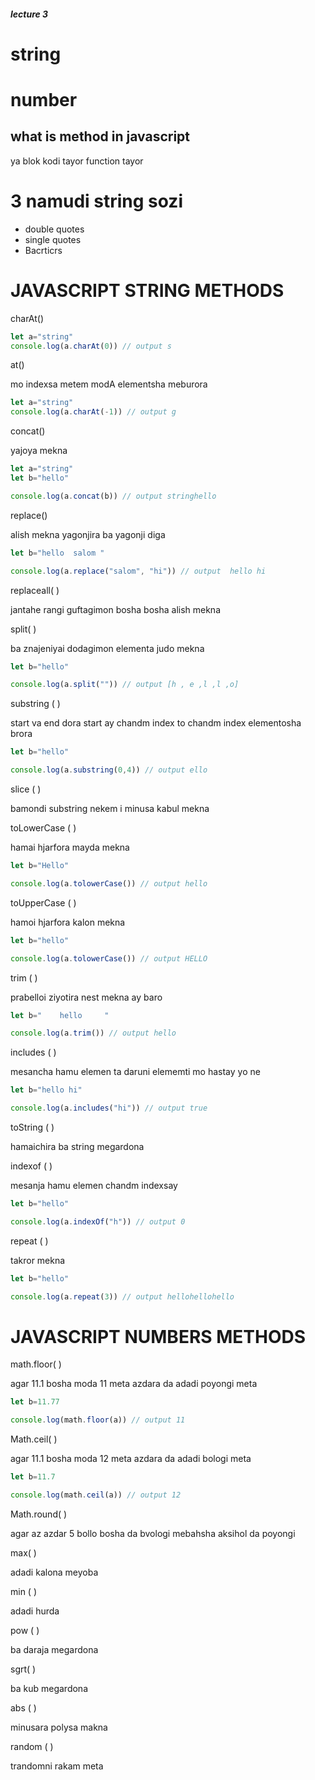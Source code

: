 ##### lecture 3
# string
# number

## what is method in javascript
ya blok kodi tayor function tayor  

# 3 namudi string sozi 
  - double quotes
  - single quotes
  - Bacrticrs
# JAVASCRIPT STRING METHODS

charAt()
```javascript
let a="string"
console.log(a.charAt(0)) // output s
```

at()

mo indexsa metem modA elementsha meburora
```javascript
let a="string"
console.log(a.charAt(-1)) // output g
```

concat()

yajoya mekna

```javascript
let a="string"
let b="hello"

console.log(a.concat(b)) // output stringhello
```

replace()

alish mekna 
yagonjira ba yagonji diga
```javascript
let b="hello  salom "

console.log(a.replace("salom", "hi")) // output  hello hi
```

replaceall( )

jantahe rangi guftagimon  bosha  bosha alish mekna


split( )

ba znajeniyai dodagimon elementa judo mekna
```javascript
let b="hello"

console.log(a.split("")) // output [h , e ,l ,l ,o]
```


substring ( )

start va end dora start ay chandm index to chandm index elementosha brora
```javascript
let b="hello"

console.log(a.substring(0,4)) // output ello
```

slice ( )

 bamondi substring nekem i minusa kabul mekna


toLowerCase ( )

hamai hjarfora mayda  mekna
```javascript
let b="Hello"

console.log(a.tolowerCase()) // output hello
```



toUpperCase ( )

hamoi hjarfora kalon mekna

```javascript
let b="hello"

console.log(a.tolowerCase()) // output HELLO
```


trim ( )

prabelloi ziyotira nest mekna ay baro

```javascript
let b="    hello     "

console.log(a.trim()) // output hello
```


includes ( )

mesancha hamu elemen ta daruni elememti mo hastay yo ne

```javascript
let b="hello hi"

console.log(a.includes("hi")) // output true
```


toString ( )

hamaichira ba string megardona


indexof ( )

mesanja hamu elemen chandm indexsay

```js
let b="hello"

console.log(a.indexOf("h")) // output 0
```

repeat ( )

takror mekna

```js
let b="hello"

console.log(a.repeat(3)) // output hellohellohello
```


# JAVASCRIPT NUMBERS METHODS


math.floor( )

agar 11.1 bosha moda 11 meta azdara da adadi poyongi meta

```js
let b=11.77

console.log(math.floor(a)) // output 11
```


Math.ceil( )

agar 11.1 bosha moda 12 meta azdara da adadi bologi meta

```js
let b=11.7

console.log(math.ceil(a)) // output 12
```


Math.round( )

agar az azdar 5 bollo bosha da bvologi mebahsha   aksihol da poyongi



max( )

adadi kalona meyoba


min ( )

adadi hurda

pow ( )

ba daraja megardona

sgrt( )

ba kub megardona 

abs ( )

minusara polysa makna

random ( )

trandomni rakam meta




